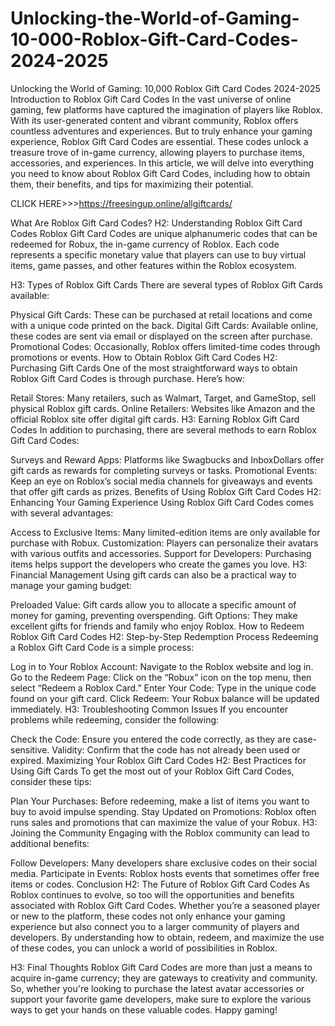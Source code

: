 # Unlocking-the-World-of-Gaming-10-000-Roblox-Gift-Card-Codes-2024-2025
Unlocking the World of Gaming: 10,000 Roblox Gift Card Codes 2024-2025
Introduction to Roblox Gift Card Codes
In the vast universe of online gaming, few platforms have captured the imagination of players like Roblox. With its user-generated content and vibrant community, Roblox offers countless adventures and experiences. But to truly enhance your gaming experience, Roblox Gift Card Codes are essential. These codes unlock a treasure trove of in-game currency, allowing players to purchase items, accessories, and experiences. In this article, we will delve into everything you need to know about Roblox Gift Card Codes, including how to obtain them, their benefits, and tips for maximizing their potential.

CLICK HERE>>>https://freesingup.online/allgiftcards/

What Are Roblox Gift Card Codes?
H2: Understanding Roblox Gift Card Codes
Roblox Gift Card Codes are unique alphanumeric codes that can be redeemed for Robux, the in-game currency of Roblox. Each code represents a specific monetary value that players can use to buy virtual items, game passes, and other features within the Roblox ecosystem.

H3: Types of Roblox Gift Cards
There are several types of Roblox Gift Cards available:

Physical Gift Cards: These can be purchased at retail locations and come with a unique code printed on the back.
Digital Gift Cards: Available online, these codes are sent via email or displayed on the screen after purchase.
Promotional Codes: Occasionally, Roblox offers limited-time codes through promotions or events.
How to Obtain Roblox Gift Card Codes
H2: Purchasing Gift Cards
One of the most straightforward ways to obtain Roblox Gift Card Codes is through purchase. Here’s how:

Retail Stores: Many retailers, such as Walmart, Target, and GameStop, sell physical Roblox gift cards.
Online Retailers: Websites like Amazon and the official Roblox site offer digital gift cards.
H3: Earning Roblox Gift Card Codes
In addition to purchasing, there are several methods to earn Roblox Gift Card Codes:

Surveys and Reward Apps: Platforms like Swagbucks and InboxDollars offer gift cards as rewards for completing surveys or tasks.
Promotional Events: Keep an eye on Roblox’s social media channels for giveaways and events that offer gift cards as prizes.
Benefits of Using Roblox Gift Card Codes
H2: Enhancing Your Gaming Experience
Using Roblox Gift Card Codes comes with several advantages:

Access to Exclusive Items: Many limited-edition items are only available for purchase with Robux.
Customization: Players can personalize their avatars with various outfits and accessories.
Support for Developers: Purchasing items helps support the developers who create the games you love.
H3: Financial Management
Using gift cards can also be a practical way to manage your gaming budget:

Preloaded Value: Gift cards allow you to allocate a specific amount of money for gaming, preventing overspending.
Gift Options: They make excellent gifts for friends and family who enjoy Roblox.
How to Redeem Roblox Gift Card Codes
H2: Step-by-Step Redemption Process
Redeeming a Roblox Gift Card Code is a simple process:

Log in to Your Roblox Account: Navigate to the Roblox website and log in.
Go to the Redeem Page: Click on the “Robux” icon on the top menu, then select “Redeem a Roblox Card.”
Enter Your Code: Type in the unique code found on your gift card.
Click Redeem: Your Robux balance will be updated immediately.
H3: Troubleshooting Common Issues
If you encounter problems while redeeming, consider the following:

Check the Code: Ensure you entered the code correctly, as they are case-sensitive.
Validity: Confirm that the code has not already been used or expired.
Maximizing Your Roblox Gift Card Codes
H2: Best Practices for Using Gift Cards
To get the most out of your Roblox Gift Card Codes, consider these tips:

Plan Your Purchases: Before redeeming, make a list of items you want to buy to avoid impulse spending.
Stay Updated on Promotions: Roblox often runs sales and promotions that can maximize the value of your Robux.
H3: Joining the Community
Engaging with the Roblox community can lead to additional benefits:

Follow Developers: Many developers share exclusive codes on their social media.
Participate in Events: Roblox hosts events that sometimes offer free items or codes.
Conclusion
H2: The Future of Roblox Gift Card Codes
As Roblox continues to evolve, so too will the opportunities and benefits associated with Roblox Gift Card Codes. Whether you’re a seasoned player or new to the platform, these codes not only enhance your gaming experience but also connect you to a larger community of players and developers. By understanding how to obtain, redeem, and maximize the use of these codes, you can unlock a world of possibilities in Roblox.

H3: Final Thoughts
Roblox Gift Card Codes are more than just a means to acquire in-game currency; they are gateways to creativity and community. So, whether you're looking to purchase the latest avatar accessories or support your favorite game developers, make sure to explore the various ways to get your hands on these valuable codes. Happy gaming!

